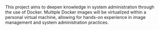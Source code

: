 This project aims to deepen knowledge in system administration through the use of Docker. Multiple Docker images will be virtualized within a personal virtual machine, allowing for hands-on experience in image management and system administration practices.
